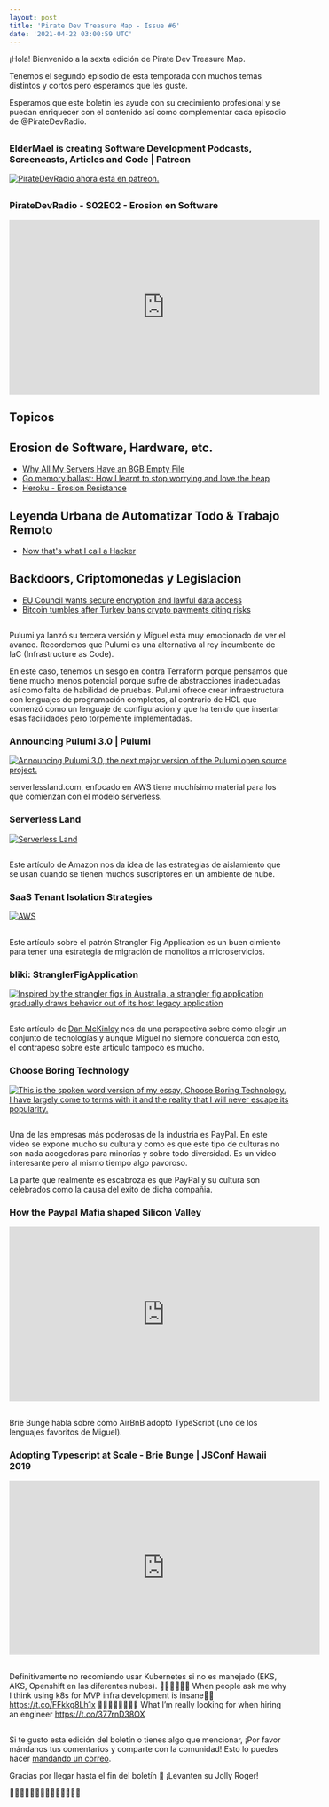 ```yaml
---
layout: post
title: 'Pirate Dev Treasure Map - Issue #6'
date: '2021-04-22 03:00:59 UTC'
---
```

¡Hola! Bienvenido a la sexta edición de Pirate Dev Treasure Map.

Tenemos el segundo episodio de esta temporada con muchos temas distintos y cortos pero esperamos que les guste.

Esperamos que este boletín les ayude con su crecimiento profesional y se puedan enriquecer con el contenido así como complementar cada episodio de @PirateDevRadio.
## 
### ElderMael is creating Software Development Podcasts, Screencasts, Articles and Code | Patreon
[![<p>PirateDevRadio ahora esta en patreon.</p>](https://s3.amazonaws.com/revue/items/images/008/933/655/web/1.jpg?1615670462)](https://www.patreon.com/eldermael)

## 
### PirateDevRadio - S02E02 - Erosion en Software
<iframe
    width="560" 
    height="315" 
    src="https://www.youtube.com/embed/gD1tDCCbevE"
    title="YouTube video player" 
    frameborder="0" 
    allow="accelerometer; autoplay; clipboard-write; 
    encrypted-media; gyroscope; picture-in-picture; web-share" 
    allowfullscreen>
</iframe>

## Topicos

## Erosion de Software, Hardware, etc.

* [Why All My Servers Have an 8GB Empty File](https://brianschrader.com/archive/why-all-my-servers-have-an-8gb-empty-file/)
* [Go memory ballast: How I learnt to stop worrying and love the heap](https://blog.twitch.tv/en/2019/04/10/go-memory-ballast-how-i-learnt-to-stop-worrying-and-love-the-heap-26c2462549a2/)
* [Heroku - Erosion Resistance](https://devcenter.heroku.com/articles/erosion-resistance)

## Leyenda Urbana de Automatizar Todo & Trabajo Remoto

* [Now that's what I call a Hacker](https://www.jitbit.com/alexblog/249-now-thats-what-i-call-a-hacker/)

## Backdoors, Criptomonedas y Legislacion

* [EU Council wants secure encryption and lawful data access](https://techcrunch.com/2020/12/14/eu-council-wants-secure-encryption-and-lawful-data-access/)
* [Bitcoin tumbles after Turkey bans crypto payments citing risks](https://www.reuters.com/technology/turkey-bans-use-cryptocurrencies-payments-sends-bitcoin-down-2021-04-16/)
## 
Pulumi ya lanzó su tercera versión y Miguel está muy emocionado de ver el avance. Recordemos que Pulumi es una alternativa al rey incumbente de IaC (Infrastructure as Code).

En este caso, tenemos un sesgo en contra Terraform porque pensamos que tiene mucho menos potencial porque sufre de abstracciones inadecuadas así como falta de habilidad de pruebas. Pulumi ofrece crear infraestructura con lenguajes de programación completos, al contrario de HCL que comenzó como un lenguaje de configuración y que ha tenido que insertar esas facilidades pero torpemente implementadas.
### Announcing Pulumi 3.0 | Pulumi
[![Announcing Pulumi 3.0, the next major version of the Pulumi open source project.](https://s3.amazonaws.com/revue/items/images/008/933/700/web/meta.png?1619058099)](https://www.pulumi.com/blog/pulumi-3-0/)

serverlessland.com, enfocado en AWS tiene muchísimo material para los que comienzan con el modelo serverless.
### Serverless Land
[![Serverless Land](https://s3.amazonaws.com/revue/items/images/008/933/710/web/slandHero.png?1619058477)](https://serverlessland.com/)

## 
Este artículo de Amazon nos da idea de las estrategias de aislamiento que se usan cuando se tienen muchos suscriptores en un ambiente de nube.
### SaaS Tenant Isolation Strategies
[![<p>AWS</p>](undefined)](https://d1.awsstatic.com/whitepapers/saas-tenant-isolation-strategies.pdf)

## 
Este artículo sobre el patrón Strangler Fig Application es un buen cimiento para tener una estrategia de migración de monolitos a microservicios.
### bliki: StranglerFigApplication
[![Inspired by the strangler figs in Australia, a strangler fig application gradually draws behavior out of its host legacy application](https://s3.amazonaws.com/revue/items/images/008/933/784/web/11090068.jpg?1619059072)](https://martinfowler.com/bliki/StranglerFigApplication.html)

## 
Este artículo de [Dan McKinley](https://twitter.com/mcfunley) nos da una perspectiva sobre cómo elegir un conjunto de tecnologías y aunque Miguel no siempre concuerda con esto, el contrapeso sobre este artículo tampoco es mucho.
### Choose Boring Technology
[![
        This is the spoken word version of my essay, Choose Boring Technology. I have largely come to terms with it and the reality that I will never escape its popularity. ](undefined)](http://boringtechnology.club/)

## 
Una de las empresas más poderosas de la industria es PayPal. En este video se expone mucho su cultura y como es que este tipo de culturas no son nada acogedoras para minorías y sobre todo diversidad. Es un video interesante pero al mismo tiempo algo pavoroso.

La parte que realmente es escabroza es que PayPal y su cultura son celebrados como la causa del exito de dicha compañia.
### How the Paypal Mafia shaped Silicon Valley
<iframe
    width="560" 
    height="315" 
    src="https://www.youtube.com/embed/wb5vXHiDJD4&t=504s"
    title="YouTube video player" 
    frameborder="0" 
    allow="accelerometer; autoplay; clipboard-write; 
    encrypted-media; gyroscope; picture-in-picture; web-share" 
    allowfullscreen>
</iframe>

## 
Brie Bunge habla sobre cómo AirBnB adoptó TypeScript (uno de los lenguajes favoritos de Miguel).
### Adopting Typescript at Scale - Brie Bunge | JSConf Hawaii 2019
<iframe
    width="560" 
    height="315" 
    src="https://www.youtube.com/embed/P-J9Eg7hJwE"
    title="YouTube video player" 
    frameborder="0" 
    allow="accelerometer; autoplay; clipboard-write; 
    encrypted-media; gyroscope; picture-in-picture; web-share" 
    allowfullscreen>
</iframe>

## 
Definitivamente no recomiendo usar Kubernetes si no es manejado (EKS, AKS, Openshift en las diferentes nubes).
🤣🤣🤣🤣🤣🤣
When people ask me why I think using k8s for MVP infra development is insane🤦‍♂️ https://t.co/FFkkg8Lh1x
🤣🤣🤣🤣🤣🤣🤣🤣
What I’m really looking for when hiring an engineer https://t.co/377rnD38OX
## 
Si te gusto esta edición del boletín o tienes algo que mencionar, ¡Por favor mándanos tus comentarios y comparte con la comunidad! Esto lo puedes hacer [mandando un correo](mailto:sftwr.mael@gmail.com?subject=PirateDevNews%20-%20Feedback&body=Tu%20feedback%20aqui.).

Gracias por llegar hasta el fin del boletín 💌 ¡Levanten su Jolly Roger!

🏴‍☠️🏴‍☠️🏴‍☠️🏴‍☠️🏴‍☠️🏴‍☠️🏴‍☠️
        